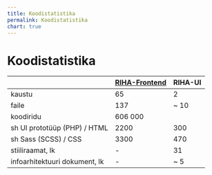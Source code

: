 ```yaml
---
title: Koodistatistika
permalink: Koodistatistika
chart: true
---
```


# Koodistatistika

|             |  [RIHA-Frontend](https://github.com/e-gov/RIHA-Frontend) |  RIHA-UI |
|----------| -------------------- | -------------------------------------------------------------------|
| kaustu  |  65                      | 2 |  
| faile     |  137 | ~ 10 |
| koodiridu | 606 000 | | 
| sh UI prototüüp (PHP) / HTML | 2200 | 300 | 
| sh Sass (SCSS) / CSS | 3300 | 470 |  
| stiiliraamat, lk | - | 31 |
| infoarhitektuuri dokument, lk | - | ~ 5 | 

 


 <div id="Diagramm1" style='margin: 10px 0 40px 0px;'></div>

<script>

function kuvaDiagrammid() {

  // Load the Visualization API and the corechart package.
  google.charts.load('current', {'packages':['corechart']});
  // Set a callback to run when the Google Visualization API is loaded.
  google.charts.setOnLoadCallback(kuva);

  function kuva() {

    // Moodusta andmetabel
    var data = google.visualization.arrayToDataTable(
      ['Projekt', 'Stiilimääratlusi, LOC', 'Faile', { role: 'style' }],
      ['Frontend', 3300, 137, 'gold'],
      ['UI', 470, 10, 'silver']
      );

    // Sea suvandid
    var options = {
      fontName: 'Anonymous Pro',
      'width':600, 'height':300, 
      chartArea: { left:20, top:20, width: '100%', height: '100%' },
      legend: { position: 'top', textStyle: {color: 'DarkGray', fontSize: 14} },

    };

    // Alusta diagrammi
    var chart = new google.visualization.ColumnChart(document.getElementById('Diagramm1'));
    // Joonista diagramm
    chart.draw(data, options);
  }

}

</script>